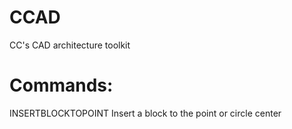 # CCAD
CC's CAD architecture toolkit

# Commands:
INSERTBLOCKTOPOINT Insert a block to the point or circle center

